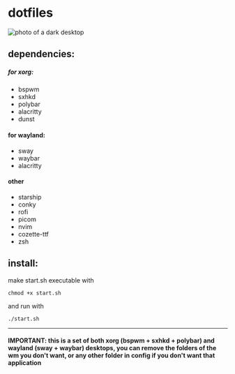 # dotfiles

![photo of a dark desktop](https://github.com/gabriela-tomazzi/dot/blob/main/warm_desktop.png)

## dependencies:

##### for xorg:
* bspwm
* sxhkd
* polybar
* alacritty
* dunst
#### for wayland:
* sway
* waybar
* alacritty
#### other
* starship
* conky
* rofi
* picom
* nvim
* cozette-ttf
* zsh

## install: 
make start.sh executable with
```
chmod +x start.sh
```
and run with
```
./start.sh
```
***

#### IMPORTANT: this is a set of both xorg (bspwm + sxhkd + polybar) and wayland (sway + waybar) desktops, you can remove the folders of the wm you don't want, or any other folder in config if you don't want that application
